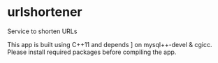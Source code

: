 # urlshortener
Service to shorten URLs

This app is built using C++11 and depends ] on mysql++-devel & cgicc. Please install required packages before compiling the app. 
